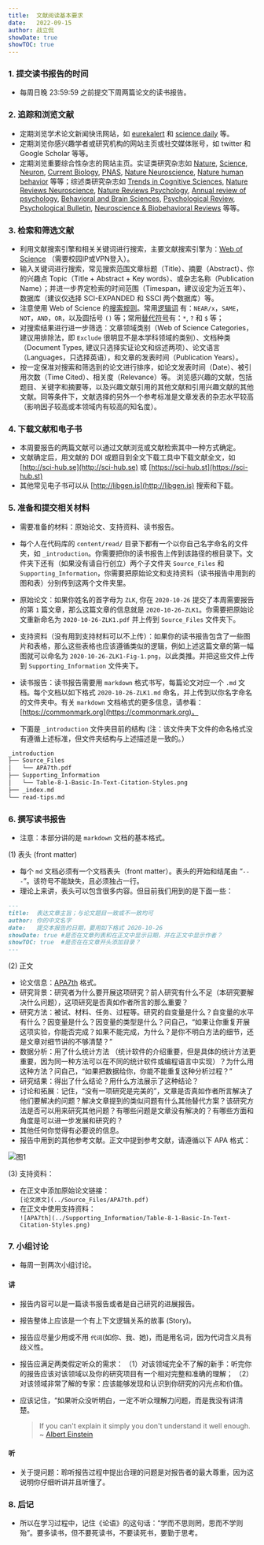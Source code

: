 ```yaml
---
title:  文献阅读基本要求
date:   2022-09-15
author: 战立侃
showDate: true
showTOC: true
---
```


### 1. 提交读书报告的时间

- 每周日晚 23:59:59 之前提交下周两篇论文的读书报告。

### 2. 追踪和浏览文献

- 定期浏览学术论文新闻快讯网站，如 [eurekalert](https://www.eurekalert.org) 和 [science daily](https://www.sciencedaily.com) 等。
- 定期浏览你感兴趣学者或研究机构的网站主页或社交媒体账号，如 twitter 和 Google Scholar 等等。
- 定期浏览重要综合性杂志的网站主页。实证类研究杂志如 [Nature](https://www.nature.com), [Science](https://www.sciencemag.org), [Neuron](https://www.cell.com/neuron/home), [Current Biology](https://www.cell.com/current-biology/home), [PNAS](https://www.pnas.org), [Nature Neuroscience](https://www.nature.com/neuro/), [Nature human behavior](https://www.nature.com/nathumbehav/) 等等；综述类研究杂志如 [Trends in Cognitive Sciences](https://www.cell.com/trends/cognitive-sciences/home), [Nature Reviews Neuroscience](https://www.nature.com/nrn/), [Nature Reviews Psychology](https://www.nature.com/nrpsychol/), [Annual review of psychology](https://www.annualreviews.org/journal/psych), [Behavioral and Brain Sciences](https://www.cambridge.org/core/journals/behavioral-and-brain-sciences), [Psychological Review](https://www.apa.org/pubs/journals/rev), [Psychological Bulletin](https://www.apa.org/pubs/journals/bul), [Neuroscience & Biobehavioral Reviews](https://www.sciencedirect.com/journal/neuroscience-and-biobehavioral-reviews) 等等。

### 3. 检索和筛选文献

- 利用文献搜索引擎和相关关键词进行搜索，主要文献搜索引擎为：[Web of Science](https://apps-webofknowledge-com-443.webvpn.blcu.edu.cn) （需要校园IP或VPN登入）。
- 输入关键词进行搜索，常见搜索范围文章标题（Title）、摘要（Abstract）、你的兴趣点 Topic（Title + Abstract + Key words）、或杂志名称（Publication Name）；并进一步界定检索的时间范围（Timespan，建议设定为近五年）、数据库（建议仅选择 SCI-EXPANDED 和 SSCI 两个数据库）等。
- 注意使用 Web of Science 的[搜索规则](https://images-webofknowledge-com-443.webvpn.blcu.edu.cn//WOKRS535R100/help/WOS/hs_search_rules.html)。常用[逻辑词](https://images-webofknowledge-com-443.webvpn.blcu.edu.cn//WOKRS535R100/help/WOS/hs_search_operators.html) 有：`NEAR/x`，`SAME`，`NOT`，`AND`，`OR`，以及圆括号 `()` 等；常用[替代符号](https://images-webofknowledge-com-443.webvpn.blcu.edu.cn//WOKRS535R100/help/WOS/hs_wildcards.html)有：`*`, `?` 和 `$` 等；
- 对搜索结果进行进一步筛选：文章领域类别（Web of Science Categories，建议用排除法，即 `Exclude` 很明显不是本学科领域的类别）、文档种类（Document Types, 建议只选择实证论文和综述两项）、论文语言（Languages，只选择英语），和文章的发表时间（Publication Years）。
- 按一定保准对搜索和筛选到的论文进行排序，如论文发表时间（Date）、被引用次数（Time Cited）、相关度（Relevance）等。 浏览感兴趣的文献，包括题目、关键字和摘要等，以及兴趣文献引用的其他文献和引用兴趣文献的其他文献。同等条件下，文献选择的另外一个参考标准是文章发表的杂志水平较高（影响因子较高或本领域内有较高的知名度）。

### 4. 下载文献和电子书

- 本周要报告的两篇文献可以通过文献浏览或文献检索其中一种方式确定。
- 文献确定后，用文献的 DOI 或题目到全文下载工具中下载文献全文，如 [http://sci-hub.se](http://sci-hub.se) 或 [https://sci-hub.st](https://sci-hub.st)
- 其他常见电子书可以从 [http://libgen.is](http://libgen.is) 搜索和下载。

### 5. 准备和提交相关材料

- 需要准备的材料：原始论文、支持资料、读书报告。

- 每个人在代码库的 `content/read/` 目录下都有一个以你自己名字命名的文件夹，如 `_introduction`。你需要把你的读书报告上传到该路径的根目录下。文件夹下还有（如果没有请自行创立）两个子文件夹 `Source_Files` 和 `Supporting_Information`，你需要把原始论文和支持资料（读书报告中用到的图和表）分别传到这两个文件夹里。
- 原始论文：如果你姓名的首字母为 `ZLK`, 你在 `2020-10-26` 提交了本周需要报告的第 `1` 篇文章，那么这篇文章的信息就是 `2020-10-26-ZLK1`。你需要把原始论文重新命名为 `2020-10-26-ZLK1.pdf` 并上传到 `Source_Files` 文件夹下。
- 支持资料（没有用到支持材料可以不上传）：如果你的读书报告包含了一些图片和表格，那么这些表格也应该遵循类似的逻辑，例如上述这篇文章的第一幅图就可以命名为 `2020-10-26-ZLK1-Fig-1.png`，以此类推。并把这些文件上传到 `Supporting_Information` 文件夹下。
- 读书报告：读书报告需要用 `markdown` 格式书写，每篇论文对应一个 `.md` 文档。每个文档以如下格式 `2020-10-26-ZLK1.md` 命名，并上传到以你名字命名的文件夹中。有关 `markdown` 文档格式的更多信息，请参看：[https://commonmark.org](https://commonmark.org)。

- 下面是 `_introduction` 文件夹目前的结构 (注：该文件夹下文件的命名格式没有遵循上述标准，但文件夹结构与上述描述是一致的。）

```bash
_introduction
├── Source_Files
│   └── APA7th.pdf
├── Supporting_Information
│   └── Table-8-1-Basic-In-Text-Citation-Styles.png
├── _index.md
└── read-tips.md
```

### 6. 撰写读书报告

- 注意：本部分讲的是 `markdown` 文档的基本格式。

(1) 表头 (front matter)

- 每个 `md` 文档必须有一个文档表头（front matter）。表头的开始和结尾由 “`---`”。该符号不能缺失，且必须独占一行。
- 理论上来讲，表头可以包含很多内容。但目前我们用到的是下面一些：
```md
---
title:  表达文章主旨；与论文题目一致或不一致均可
author: 你的中文名字
date:   提交本报告的日期，要用如下格式 2020-10-26
showDate: true #是否在文章列表和在正文中显示日期，并在正文中显示作者？
showTOC: true  #是否在在文章开头添加目录？
---
```

(2) 正文

- 论文信息：[APA7th](../Source_Files/APA7th.pdf) 格式。
- 研究背景：研究者为什么要开展这项研究？前人研究有什么不足（本研究要解决什么问题），这项研究是否真如作者所言的那么重要？
- 研究方法：被试、材料、任务、过程等。研究的自变量是什么？自变量的水平有什么？因变量是什么？因变量的类型是什么？问自己，“如果让你重复开展这项实验，你能否完成？如果不能完成，为什么？是你不明白方法的细节，还是文章对细节讲的不够清楚？”
- 数据分析：用了什么统计方法 （统计软件的介绍重要，但是具体的统计方法更重要，因为同一种方法可以在不同的统计软件或编程语言中实现）？为什么用这种方法？问自己，“如果把数据给你，你能不能重复这种分析过程？”
- 研究结果：得出了什么结论？用什么方法展示了这种结论？
- 讨论和拓展：记住，“没有一项研究是完美的”，文章是否真如作者所言解决了他们要解决的问题？解决文章提到的类似问题有什么其他替代方案？该研究方法是否可以用来研究其他问题？有哪些问题是文章没有解决的？有哪些方面和角度是可以进一步发展和研究的？
- 其他任何你觉得有必要说的信息。
- 报告中用到的其他参考文献。正文中提到参考文献，请遵循以下 APA 格式：

![图1](../Supporting_Information/Table-8-1-Basic-In-Text-Citation-Styles.png)

(3) 支持资料：

- 在正文中添加原始论文链接：\
    `[论文原文](../Source_Files/APA7th.pdf)`
- 在正文中使用支持资料：\
    `![APA7th](../Supporting_Information/Table-8-1-Basic-In-Text-Citation-Styles.png)`

### 7. 小组讨论

- 每周一到两次小组讨论。

#### 讲

- 报告内容可以是一篇读书报告或者是自己研究的进展报告。
- 报告整体上应该是一个有上下文逻辑关系的故事 (Story)。
- 报告应尽量少用或不用 `代词`(如你、我、她)，而是用名词，因为代词含义具有歧义性。
- 报告应满足两类假定听众的需求：
（1）对该领域完全不了解的新手：听完你的报告应该对该领域以及你的研究项目有一个相对完整和准确的理解；
（2）对该领域非常了解的专家：应该能够发现和认识到你研究的闪光点和价值。
- 应该记住，“如果听众没听明白，一定不听众理解力问题，而是我没有讲清楚。

    > If you can't explain it simply you don't understand it well enough.
    > ~ [Albert Einstein](https://skeptics.stackexchange.com/questions/8742/did-einstein-say-if-you-cant-explain-it-simply-you-dont-understand-it-well-en)

#### 听

- 关于提问题：聆听报告过程中提出合理的问题是对报告者的最大尊重，因为这说明你仔细听讲并且听懂了。

### 8. 后记

- 所以在学习过程中，记住《论语》的这句话：“学而不思则罔，思而不学则殆”。要多读书，但不要死读书，不要读死书，要勤于思考。
